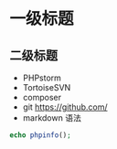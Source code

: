 # 一级标题
## 二级标题


+ PHPstorm
+ TortoiseSVN
+ composer
+ git https://github.com/
+ markdown 语法

```PHP
echo phpinfo();
```